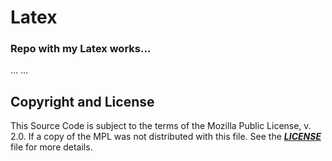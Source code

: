 # Latex

### Repo with my Latex works...
...
...

## Copyright and License
This Source Code is subject to the terms of the Mozilla Public
License, v. 2.0. If a copy of the MPL was not distributed with this
file. See the [***LICENSE***](LICENSE) file for more details.
